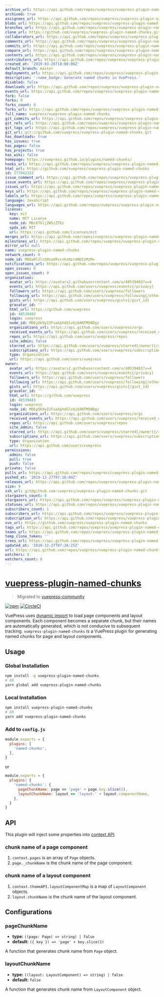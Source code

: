 ```yaml
---
archive_url: https://api.github.com/repos/vuepress/vuepress-plugin-named-chunks/{archive_format}{/ref}
archived: true
assignees_url: https://api.github.com/repos/vuepress/vuepress-plugin-named-chunks/assignees{/user}
blobs_url: https://api.github.com/repos/vuepress/vuepress-plugin-named-chunks/git/blobs{/sha}
branches_url: https://api.github.com/repos/vuepress/vuepress-plugin-named-chunks/branches{/branch}
clone_url: https://github.com/vuepress/vuepress-plugin-named-chunks.git
collaborators_url: https://api.github.com/repos/vuepress/vuepress-plugin-named-chunks/collaborators{/collaborator}
comments_url: https://api.github.com/repos/vuepress/vuepress-plugin-named-chunks/comments{/number}
commits_url: https://api.github.com/repos/vuepress/vuepress-plugin-named-chunks/commits{/sha}
compare_url: https://api.github.com/repos/vuepress/vuepress-plugin-named-chunks/compare/{base}...{head}
contents_url: https://api.github.com/repos/vuepress/vuepress-plugin-named-chunks/contents/{+path}
contributors_url: https://api.github.com/repos/vuepress/vuepress-plugin-named-chunks/contributors
created_at: '2019-03-26T18:00:06Z'
default_branch: master
deployments_url: https://api.github.com/repos/vuepress/vuepress-plugin-named-chunks/deployments
description: ':name_badge: Generate named chunks in VuePress.'
disabled: false
downloads_url: https://api.github.com/repos/vuepress/vuepress-plugin-named-chunks/downloads
events_url: https://api.github.com/repos/vuepress/vuepress-plugin-named-chunks/events
fork: false
forks: 0
forks_count: 0
forks_url: https://api.github.com/repos/vuepress/vuepress-plugin-named-chunks/forks
full_name: vuepress/vuepress-plugin-named-chunks
git_commits_url: https://api.github.com/repos/vuepress/vuepress-plugin-named-chunks/git/commits{/sha}
git_refs_url: https://api.github.com/repos/vuepress/vuepress-plugin-named-chunks/git/refs{/sha}
git_tags_url: https://api.github.com/repos/vuepress/vuepress-plugin-named-chunks/git/tags{/sha}
git_url: git://github.com/vuepress/vuepress-plugin-named-chunks.git
has_downloads: true
has_issues: true
has_pages: false
has_projects: true
has_wiki: false
homepage: https://vuepress.github.io/plugins/named-chunks/
hooks_url: https://api.github.com/repos/vuepress/vuepress-plugin-named-chunks/hooks
html_url: https://github.com/vuepress/vuepress-plugin-named-chunks
id: 177842333
issue_comment_url: https://api.github.com/repos/vuepress/vuepress-plugin-named-chunks/issues/comments{/number}
issue_events_url: https://api.github.com/repos/vuepress/vuepress-plugin-named-chunks/issues/events{/number}
issues_url: https://api.github.com/repos/vuepress/vuepress-plugin-named-chunks/issues{/number}
keys_url: https://api.github.com/repos/vuepress/vuepress-plugin-named-chunks/keys{/key_id}
labels_url: https://api.github.com/repos/vuepress/vuepress-plugin-named-chunks/labels{/name}
language: JavaScript
languages_url: https://api.github.com/repos/vuepress/vuepress-plugin-named-chunks/languages
license:
  key: mit
  name: MIT License
  node_id: MDc6TGljZW5zZTEz
  spdx_id: MIT
  url: https://api.github.com/licenses/mit
merges_url: https://api.github.com/repos/vuepress/vuepress-plugin-named-chunks/merges
milestones_url: https://api.github.com/repos/vuepress/vuepress-plugin-named-chunks/milestones{/number}
mirror_url: null
name: vuepress-plugin-named-chunks
network_count: 0
node_id: MDEwOlJlcG9zaXRvcnkxNzc4NDIzMzM=
notifications_url: https://api.github.com/repos/vuepress/vuepress-plugin-named-chunks/notifications{?since,all,participating}
open_issues: 0
open_issues_count: 0
organization:
  avatar_url: https://avatars2.githubusercontent.com/u/48539483?v=4
  events_url: https://api.github.com/users/vuepress/events{/privacy}
  followers_url: https://api.github.com/users/vuepress/followers
  following_url: https://api.github.com/users/vuepress/following{/other_user}
  gists_url: https://api.github.com/users/vuepress/gists{/gist_id}
  gravatar_id: ''
  html_url: https://github.com/vuepress
  id: 48539483
  login: vuepress
  node_id: MDEyOk9yZ2FuaXphdGlvbjQ4NTM5NDgz
  organizations_url: https://api.github.com/users/vuepress/orgs
  received_events_url: https://api.github.com/users/vuepress/received_events
  repos_url: https://api.github.com/users/vuepress/repos
  site_admin: false
  starred_url: https://api.github.com/users/vuepress/starred{/owner}{/repo}
  subscriptions_url: https://api.github.com/users/vuepress/subscriptions
  type: Organization
  url: https://api.github.com/users/vuepress
owner:
  avatar_url: https://avatars2.githubusercontent.com/u/48539483?v=4
  events_url: https://api.github.com/users/vuepress/events{/privacy}
  followers_url: https://api.github.com/users/vuepress/followers
  following_url: https://api.github.com/users/vuepress/following{/other_user}
  gists_url: https://api.github.com/users/vuepress/gists{/gist_id}
  gravatar_id: ''
  html_url: https://github.com/vuepress
  id: 48539483
  login: vuepress
  node_id: MDEyOk9yZ2FuaXphdGlvbjQ4NTM5NDgz
  organizations_url: https://api.github.com/users/vuepress/orgs
  received_events_url: https://api.github.com/users/vuepress/received_events
  repos_url: https://api.github.com/users/vuepress/repos
  site_admin: false
  starred_url: https://api.github.com/users/vuepress/starred{/owner}{/repo}
  subscriptions_url: https://api.github.com/users/vuepress/subscriptions
  type: Organization
  url: https://api.github.com/users/vuepress
permissions:
  admin: false
  pull: true
  push: false
private: false
pulls_url: https://api.github.com/repos/vuepress/vuepress-plugin-named-chunks/pulls{/number}
pushed_at: '2019-12-27T07:26:04Z'
releases_url: https://api.github.com/repos/vuepress/vuepress-plugin-named-chunks/releases{/id}
size: 9
ssh_url: git@github.com:vuepress/vuepress-plugin-named-chunks.git
stargazers_count: 0
stargazers_url: https://api.github.com/repos/vuepress/vuepress-plugin-named-chunks/stargazers
statuses_url: https://api.github.com/repos/vuepress/vuepress-plugin-named-chunks/statuses/{sha}
subscribers_count: 1
subscribers_url: https://api.github.com/repos/vuepress/vuepress-plugin-named-chunks/subscribers
subscription_url: https://api.github.com/repos/vuepress/vuepress-plugin-named-chunks/subscription
svn_url: https://github.com/vuepress/vuepress-plugin-named-chunks
tags_url: https://api.github.com/repos/vuepress/vuepress-plugin-named-chunks/tags
teams_url: https://api.github.com/repos/vuepress/vuepress-plugin-named-chunks/teams
temp_clone_token: ''
trees_url: https://api.github.com/repos/vuepress/vuepress-plugin-named-chunks/git/trees{/sha}
updated_at: '2019-12-27T07:26:25Z'
url: https://api.github.com/repos/vuepress/vuepress-plugin-named-chunks
watchers: 0
watchers_count: 0
---
```


# [vuepress-plugin-named-chunks](https://vuepress.github.io/plugins/named-chunks.html)

> Migrated to [vuepress-community](https://github.com/vuepress/vuepress-community)

[![npm](https://img.shields.io/npm/v/vuepress-plugin-named-chunks.svg)](https://www.npmjs.com/package/vuepress-plugin-named-chunks)
[![CircleCI](https://img.shields.io/circleci/project/github/vuepress/vuepress-plugin-named-chunks/master.svg)](https://circleci.com/gh/vuepress/vuepress-plugin-named-chunks)

VuePress uses [dynamic import](https://webpack.js.org/guides/code-splitting/#dynamic-imports) to load page components and layout components. Each component becomes a separate chunk, but their names are automatically generated, which is not conducive to subsequent tracking. `vuepress-plugin-named-chunks` is a VuePress plugin for generating named chunks for page and layout components.

## Usage

### Global Installation

```bash
npm install -g vuepress-plugin-named-chunks
# OR
yarn global add vuepress-plugin-named-chunks
```

### Local Installation

```bash
npm install vuepress-plugin-named-chunks
# OR
yarn add vuepress-plugin-named-chunks
```

### Add to `config.js`

```js
module.exports = {
  plugins: [
    'named-chunks',
  ],
}
```
or
```js
module.exports = {
  plugins: {
    'named-chunks': {
      pageChunkName: page => 'page' + page.key.slice(1),
      layoutChunkName: layout => 'layout-' + layout.componentName,
    },
  }
}
```

## API

This plugin will inject some properties into [context API](https://v1.vuepress.vuejs.org/plugin/context-api.html).

### chunk name of a page component

1. `context.pages` is an array of `Page` objects.
2. `page._chunkName` is the chunk name of the page component.

### chunk name of a layout component

1. `context.themeAPI.layoutComponentMap` is a map of `LayoutComponent` objects.
2. `layout.chunkName` is the chunk name of the layout component.

## Configurations

### pageChunkName

- **type:** `((page: Page) => string) | false`
- **default:** `({ key }) => 'page' + key.slice(1)`

A function that generates chunk name from `Page` object.

### layoutChunkName

- **type:** `((layout: LayoutComponent) => string) | false`
- **default:** `false`

A function that generates chunk name from `LayoutComponent` object.

